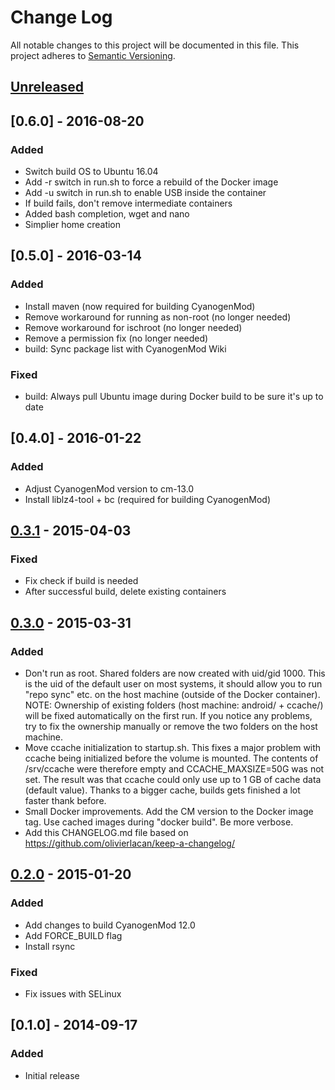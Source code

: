 # Change Log
All notable changes to this project will be documented in this file.
This project adheres to [Semantic Versioning](http://semver.org/).

## [Unreleased][unreleased]

## [0.6.0] - 2016-08-20
### Added
- Switch build OS to Ubuntu 16.04
- Add -r switch in run.sh to force a rebuild of the Docker image
- Add -u switch in run.sh to enable USB inside the container
- If build fails, don't remove intermediate containers
- Added bash completion, wget and nano
- Simplier home creation

## [0.5.0] - 2016-03-14
### Added
- Install maven (now required for building CyanogenMod)
- Remove workaround for running as non-root (no longer needed)
- Remove workaround for ischroot (no longer needed)
- Remove a permission fix (no longer needed)
- build: Sync package list with CyanogenMod Wiki

### Fixed
- build: Always pull Ubuntu image during Docker build to be sure it's up
  to date

## [0.4.0] - 2016-01-22
### Added
- Adjust CyanogenMod version to cm-13.0
- Install liblz4-tool + bc (required for building CyanogenMod)

## [0.3.1] - 2015-04-03
### Fixed
- Fix check if build is needed
- After successful build, delete existing containers

## [0.3.0] - 2015-03-31
### Added
- Don't run as root. Shared folders are now created with uid/gid 1000.
  This is the uid of the default user on most systems, it should allow
  you to run "repo sync" etc. on the host machine (outside of the
  Docker container). NOTE: Ownership of existing folders
  (host machine: android/ + ccache/) will be fixed automatically on the
  first run. If you notice any problems, try to fix the ownership
  manually or remove the two folders on the host machine.
- Move ccache initialization to startup.sh. This fixes a major problem
  with ccache being initialized before the volume is mounted.
  The contents of /srv/ccache were therefore empty and
  CCACHE_MAXSIZE=50G was not set. The result was that ccache could only
  use up to 1 GB of cache data (default value). Thanks to a bigger
  cache, builds gets finished a lot faster thank before.
- Small Docker improvements. Add the CM version to the Docker image
  tag. Use cached images during "docker build". Be more verbose.
- Add this CHANGELOG.md file based on
  https://github.com/olivierlacan/keep-a-changelog/

## [0.2.0] - 2015-01-20
### Added
- Add changes to build CyanogenMod 12.0
- Add FORCE_BUILD flag
- Install rsync

### Fixed
- Fix issues with SELinux

## [0.1.0] - 2014-09-17
### Added
- Initial release

[unreleased]: https://github.com/stucki/docker-cyanogenmod/compare/v0.3.1...HEAD
[0.3.1]: https://github.com/stucki/docker-cyanogenmod/compare/v0.3.0...v0.3.1
[0.3.0]: https://github.com/stucki/docker-cyanogenmod/compare/v0.2.0...v0.3.0
[0.2.0]: https://github.com/stucki/docker-cyanogenmod/compare/v0.1.0...v0.2.0
